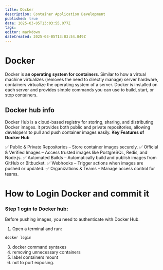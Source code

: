 ```yaml
---
title: Docker
description: Container Application Development
published: true
date: 2025-03-05T13:03:55.077Z
tags: 
editor: markdown
dateCreated: 2025-03-05T13:03:54.049Z
---
```


# Docker
Docker is **an operating system for containers**. Similar to how a virtual machine virtualizes (removes the need to directly manage) server hardware, containers virtualize the operating system of a server. Docker is installed on each server and provides simple commands you can use to build, start, or stop containers.
## Docker hub info 
Docker Hub is a cloud-based registry for storing, sharing, and distributing Docker images. It provides both public and private repositories, allowing developers to pull and push container images easily.
**Key Features of Docker Hub**

✅ Public & Private Repositories – Store container images securely.
✅ Official & Verified Images – Access trusted images like PostgreSQL, Redis, and Node.js.
✅ Automated Builds – Automatically build and publish images from GitHub or Bitbucket.
✅ Webhooks – Trigger actions when images are pushed or updated.
✅ Organizations & Teams – Manage access control for teams.

# How to Login Docker and commit it
### Step 1 ogin to Docker hub:
Before pushing images, you need to authenticate with Docker Hub.
1. Open a terminal and run:
```sh
docker login
```



3. docker command syntaxes
4. removing unnecessary containers
5. label containers mount 
6. not to port exposing.